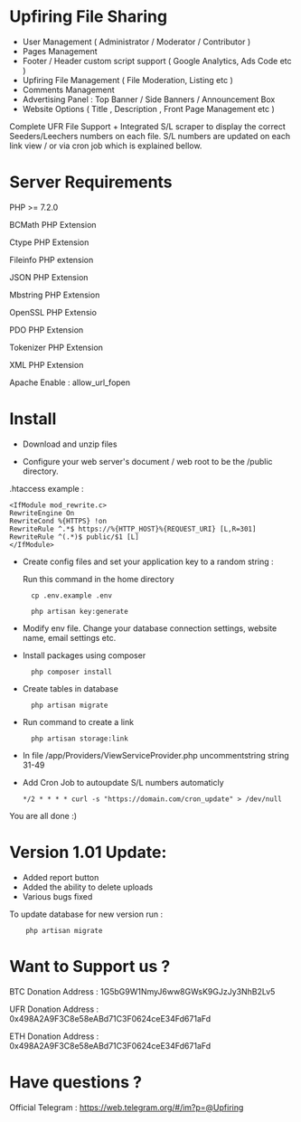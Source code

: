 # Upfiring File Sharing 

- User Management ( Administrator / Moderator / Contributor )
- Pages Management
- Footer / Header custom script support ( Google Analytics, Ads Code etc )
- Upfiring File Management ( File Moderation, Listing etc )
- Comments Management
- Advertising Panel : Top Banner / Side Banners / Announcement Box
- Website Options ( Title , Description , Front Page Management etc )

Complete UFR File Support + Integrated S/L scraper to display the correct Seeders/Leechers numbers on each file. S/L numbers are updated on each link view / or via cron job which is explained bellow.

# Server Requirements

PHP >= 7.2.0

BCMath PHP Extension

Ctype PHP Extension

Fileinfo PHP extension

JSON PHP Extension

Mbstring PHP Extension

OpenSSL PHP Extensio

PDO PHP Extension

Tokenizer PHP Extension 

XML PHP Extension

Apache Enable : allow_url_fopen

# Install 

- Download and unzip files

- Configure your web server's document / web root to be the /public directory.

.htaccess example : 

    <IfModule mod_rewrite.c>
    RewriteEngine On
    RewriteCond %{HTTPS} !on
    RewriteRule ^.*$ https://%{HTTP_HOST}%{REQUEST_URI} [L,R=301]
    RewriteRule ^(.*)$ public/$1 [L]
    </IfModule>

- Create config files and set your application key to a random string :

    Run this command in the home directory

        cp .env.example .env
    
        php artisan key:generate
    
- Modify env file. Change your database connection settings, website name, email settings etc.

- Install packages using composer

        php composer install
    
- Create tables in database

        php artisan migrate
    
- Run command to create a link

        php artisan storage:link
    
-  In file /app/Providers/ViewServiceProvider.php uncommentstring string 31-49

-   Add Cron Job to autoupdate S/L numbers automaticly 

        */2 * * * * curl -s "https://domain.com/cron_update" > /dev/null

You are all done :)

# Version 1.01 Update: 

- Added report button 
- Added the ability to delete uploads
- Various bugs fixed

To update database for new version run :
 
        php artisan migrate

# Want to Support us ?

BTC Donation Address : 1G5bG9W1NmyJ6ww8GWsK9GJzJy3NhB2Lv5

UFR Donation Address : 0x498A2A9F3C8e58eABd71C3F0624ceE34Fd671aFd

ETH Donation Address : 0x498A2A9F3C8e58eABd71C3F0624ceE34Fd671aFd 

# Have questions ? 

Official Telegram : https://web.telegram.org/#/im?p=@Upfiring
